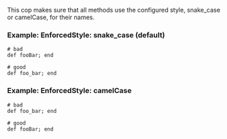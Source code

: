 This cop makes sure that all methods use the configured style,
snake_case or camelCase, for their names.

### Example: EnforcedStyle: snake_case (default)
    # bad
    def fooBar; end

    # good
    def foo_bar; end

### Example: EnforcedStyle: camelCase
    # bad
    def foo_bar; end

    # good
    def fooBar; end